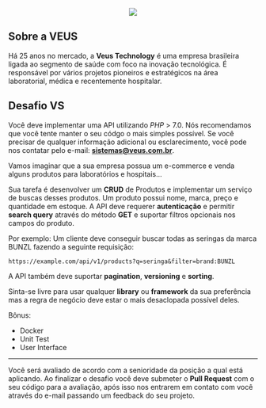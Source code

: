 <p align="center">
    <img src="https://i.imgur.com/2LUR2yy.png">
</p>

## Sobre a VEUS

Há 25 anos no mercado, a **Veus Technology** é uma empresa brasileira ligada ao segmento de saúde com foco na inovação tecnológica. É responsável por vários projetos pioneiros e estratégicos na área laboratorial, médica e recentemente hospitalar.

## Desafio VS

Você deve implementar uma API utilizando *PHP* > 7.0. Nós recomendamos que você tente manter o seu códgo o mais simples possível. Se você precisar de qualquer informação adicional ou esclarecimento, você pode nos contatar pelo e-mail: **sistemas@veus.com.br**.

Vamos imaginar que a sua empresa possua um e-commerce e venda alguns produtos para laboratórios e hospitais...

Sua tarefa é desenvolver um **CRUD** de Produtos e implementar um serviço de buscas desses produtos. Um produto possui nome, marca, preço e quantidade em estoque.
A API deve requerer **autenticação** e permitir __search query__ através do método **GET** e suportar filtros opcionais nos campos do produto.

Por exemplo: Um cliente deve conseguir buscar todas as seringas da marca BUNZL fazendo a seguinte requisição:

`https://example.com/api/v1/products?q=seringa&filter=brand:BUNZL`

A API também deve suportar __pagination__, __versioning__ e __sorting__.

Sinta-se livre para usar qualquer __library__ ou __framework__ da sua preferência mas a regra de negócio deve estar o mais desaclopada possível deles. 

Bônus:
* Docker
* Unit Test
* User Interface

---
Você será avaliado de acordo com a senioridade da posição a qual está aplicando. Ao finalizar o desafio você deve submeter o **Pull Request** com o seu código para a avaliação, após isso nos entrarem em contato com você através do e-mail passando um feedback do seu projeto.
